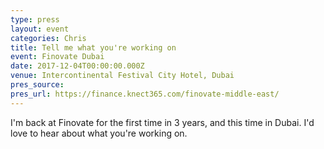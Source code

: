 ```yaml
---
type: press
layout: event
categories: Chris
title: Tell me what you're working on
event: Finovate Dubai
date: 2017-12-04T00:00:00.000Z
venue: Intercontinental Festival City Hotel, Dubai
pres_source:
pres_url: https://finance.knect365.com/finovate-middle-east/
---
```


I'm back at Finovate for the first time in 3 years, and this time in Dubai. I'd love to hear about what you're working on.
